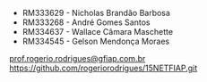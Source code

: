 * RM333629 - Nicholas Brandão Barbosa
* RM333268 - André Gomes Santos
* RM334637 - Wallace Câmara Maschette
* RM334545 - Gelson Mendonça Moraes


prof.rogerio.rodrigues@gfiap.com.br
https://github.com/rogeriorodrigues/15NETFIAP.git
